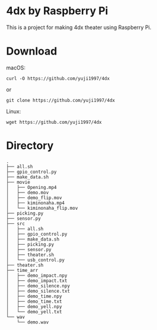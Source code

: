 # 4dx by Raspberry Pi

This is a project for making 4dx theater using Raspberry Pi.

# Download
macOS:

`curl -O https://github.com/yuji1997/4dx`

or

`git clone https://github.com/yuji1997/4dx`

Linux:

`wget https://github.com/yuji1997/4dx`

# Directory

```shell
.
├── all.sh
├── gpio_control.py
├── make_data.sh
├── movie
│   ├── Opening.mp4
│   ├── demo.mov
│   ├── demo_flip.mov
│   ├── kiminonaha.mp4
│   └── kiminonaha_flip.mov
├── picking.py
├── sensor.py
├── src
│   ├── all.sh
│   ├── gpio_control.py
│   ├── make_data.sh
│   ├── picking.py
│   ├── sensor.py
│   ├── theater.sh
│   └── usb_control.py
├── theater.sh
├── time_arr
│   ├── demo_impact.npy
│   ├── demo_impact.txt
│   ├── demo_silence.npy
│   ├── demo_silence.txt
│   ├── demo_time.npy
│   ├── demo_time.txt
│   ├── demo_yell.npy
│   └── demo_yell.txt
└── wav
    └── demo.wav
